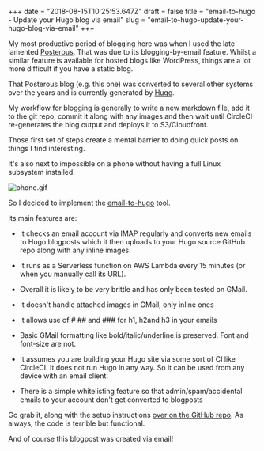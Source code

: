 +++
date = "2018-08-15T10:25:53.647Z"
draft = false
title = "email-to-hugo - Update your Hugo blog via email"
slug = "email-to-hugo-update-your-hugo-blog-via-email"
+++

My most productive period of blogging here was when I used the late lamented [Posterous](https://en.wikipedia.org/wiki/Posterous). That was due to its blogging-by-email feature. Whilst a similar feature is available for hosted blogs like WordPress, things are a lot more difficult if you have a static blog. 

  

That Posterous blog (e.g. this one) was converted to several other systems over the years and is currently generated by [Hugo](https://gohugo.io/). 

  

My workflow for blogging is generally to write a new markdown file, add it to the git repo, commit it along with any images and then wait until CircleCI re-generates the blog output and deploys it to S3/Cloudfront. 

  

Those first set of steps create a mental barrier to doing quick posts on things I find interesting. 

  

It's also next to impossible on a phone without having a full Linux subsystem installed.   
  

![phone.gif](/images/2018/08/15/phone.gif)  

  
So I decided to implement the [email-to-hugo](https://github.com/conoro/email-to-hugo) tool. 

  

Its main features are:

*   It checks an email account via IMAP regularly and converts new emails to Hugo blogposts which it then uploads to your Hugo source GitHub repo along with any inline images.
*   It runs as a Serverless function on AWS Lambda every 15 minutes (or when you manually call its URL).
*   Overall it is likely to be very brittle and has only been tested on GMail.
*   It doesn't handle attached images in GMail, only inline ones  
    
*   It allows use of # ## and ### for h1, h2and h3 in your emails
*   Basic GMail formatting like bold/italic/underline is preserved. Font and font-size are not.
*   It assumes you are building your Hugo site via some sort of CI like CircleCI. It does not run Hugo in any way. So it can be used from any device with an email client.
*   There is a simple whitelisting feature so that admin/spam/accidental emails to your account don't get converted to blogposts

Go grab it, along with the setup instructions [over on the GitHub repo](https://github.com/conoro/email-to-hugo). As always, the code is terrible but functional.

  

And of course this blogpost was created via email!